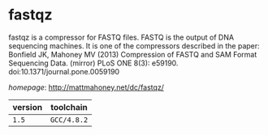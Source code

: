 # fastqz

fastqz is a compressor for FASTQ files. FASTQ is the output of DNA sequencing machines.  It is one of the compressors described in the paper: Bonfield JK, Mahoney MV (2013) Compression of  FASTQ and SAM Format Sequencing Data. (mirror) PLoS ONE 8(3): e59190. doi:10.1371/journal.pone.0059190

*homepage*: <http://mattmahoney.net/dc/fastqz/>

version | toolchain
--------|----------
``1.5`` | ``GCC/4.8.2``
